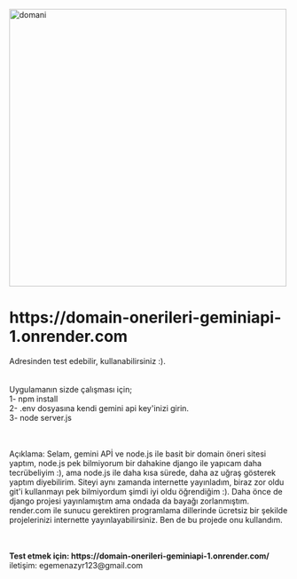 
<img width="500" alt="domani" src="https://github.com/3G3M3N/domain_onerileri_with_Gemini_api/assets/83331577/4ae9b69a-44cb-4411-a290-78c62909be90"><br>
<h1>https://domain-onerileri-geminiapi-1.onrender.com</h1>
Adresinden test edebilir, kullanabilirsiniz :).

<br>
<br>
<br>
Uygulamanın sizde çalışması için; <br>
1- npm install<br>
2- .env dosyasına kendi gemini api key'inizi girin.<br>
3- node server.js <br>
<br>
<br>

Açıklama:
Selam, gemini APİ ve node.js ile basit bir domain öneri sitesi yaptım, node.js pek bilmiyorum bir dahakine django ile yapıcam daha tecrübeliyim :), ama node.js ile daha kısa sürede, daha az uğraş gösterek yaptım diyebilirim.
Siteyi aynı zamanda internette yayınladım, biraz zor oldu git'i kullanmayı pek bilmiyordum şimdi iyi oldu öğrendiğim :). Daha önce de django projesi yayınlamıştım ama ondada da bayağı zorlanmıştım.
render.com ile sunucu gerektiren programlama dillerinde ücretsiz bir şekilde projelerinizi internette yayınlayabilirsiniz. Ben de bu projede onu kullandım.

<br>
<br>
<strong> Test etmek için: https://domain-onerileri-geminiapi-1.onrender.com/</strong>
iletişim: egemenazyr123@gmail.com
